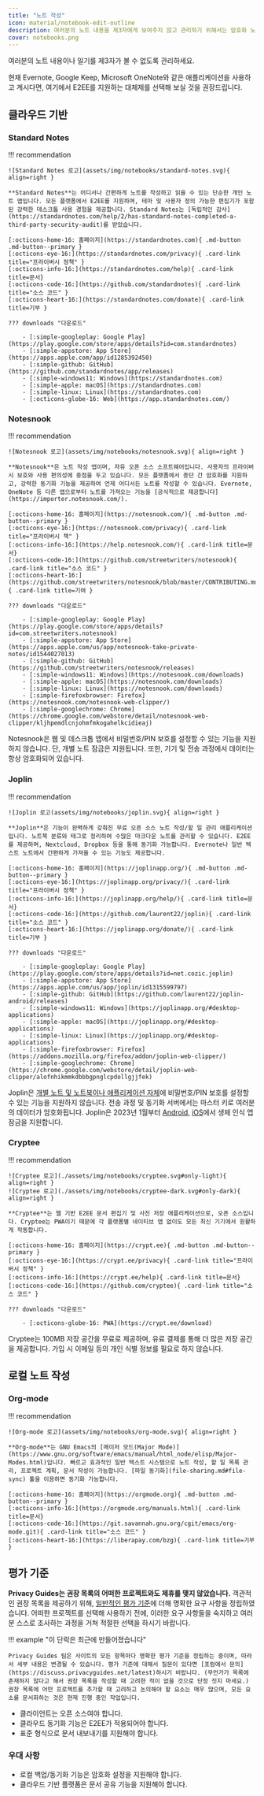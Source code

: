 ```yaml
---
title: "노트 작성"
icon: material/notebook-edit-outline
description: 여러분의 노트 내용을 제3자에게 보여주지 않고 관리하기 위해서는 암호화 노트 작성 앱을 사용해야 합니다.
cover: notebooks.png
---
```


여러분의 노트 내용이나 일기를 제3자가 볼 수 없도록 관리하세요.

현재 Evernote, Google Keep, Microsoft OneNote와 같은 애플리케이션을 사용하고 계시다면, 여기에서 E2EE를 지원하는 대체제를 선택해 보실 것을 권장드립니다.

## 클라우드 기반

### Standard Notes

!!! recommendation

    ![Standard Notes 로고](assets/img/notebooks/standard-notes.svg){ align=right }
    
    **Standard Notes**는 어디서나 간편하게 노트를 작성하고 읽을 수 있는 단순한 개인 노트 앱입니다. 모든 플랫폼에서 E2EE를 지원하며, 테마 및 사용자 정의 가능한 편집기가 포함된 강력한 데스크톱 사용 경험을 제공합니다. Standard Notes는 [독립적인 감사](https://standardnotes.com/help/2/has-standard-notes-completed-a-third-party-security-audit)를 받았습니다.
    
    [:octicons-home-16: 홈페이지](https://standardnotes.com){ .md-button .md-button--primary }
    [:octicons-eye-16:](https://standardnotes.com/privacy){ .card-link title="프라이버시 정책" }
    [:octicons-info-16:](https://standardnotes.com/help){ .card-link title=문서}
    [:octicons-code-16:](https://github.com/standardnotes){ .card-link title="소스 코드" }
    [:octicons-heart-16:](https://standardnotes.com/donate){ .card-link title=기부 }
    
    ??? downloads "다운로드"
    
        - [:simple-googleplay: Google Play](https://play.google.com/store/apps/details?id=com.standardnotes)
        - [:simple-appstore: App Store](https://apps.apple.com/app/id1285392450)
        - [:simple-github: GitHub](https://github.com/standardnotes/app/releases)
        - [:simple-windows11: Windows](https://standardnotes.com)
        - [:simple-apple: macOS](https://standardnotes.com)
        - [:simple-linux: Linux](https://standardnotes.com)
        - [:octicons-globe-16: Web](https://app.standardnotes.com/)

### Notesnook

!!! recommendation

    ![Notesnook 로고](assets/img/notebooks/notesnook.svg){ align=right }
    
    **Notesnook**은 노트 작성 앱이며, 자유 오픈 소스 소프트웨어입니다. 사용자의 프라이버시 보호와 사용 편의성에 중점을 두고 있습니다. 모든 플랫폼에서 종단 간 암호화를 지원하고, 강력한 동기화 기능을 제공하여 언제 어디서든 노트를 작성할 수 있습니다. Evernote, OneNote 등 다른 앱으로부터 노트를 가져오는 기능을 [공식적으로 제공합니다](https://importer.notesnook.com/).
    
    [:octicons-home-16: 홈페이지](https://notesnook.com/){ .md-button .md-button--primary }
    [:octicons-eye-16:](https://notesnook.com/privacy){ .card-link title="프라이버시 책" }
    [:octicons-info-16:](https://help.notesnook.com/){ .card-link title=문서}
    [:octicons-code-16:](https://github.com/streetwriters/notesnook){ .card-link title="소스 코드" }
    [:octicons-heart-16:](https://github.com/streetwriters/notesnook/blob/master/CONTRIBUTING.md){ .card-link title=기여 }
    
    ??? downloads "다운로드"
    
        - [:simple-googleplay: Google Play](https://play.google.com/store/apps/details?id=com.streetwriters.notesnook)
        - [:simple-appstore: App Store](https://apps.apple.com/us/app/notesnook-take-private-notes/id1544027013)
        - [:simple-github: GitHub](https://github.com/streetwriters/notesnook/releases)
        - [:simple-windows11: Windows](https://notesnook.com/downloads)
        - [:simple-apple: macOS](https://notesnook.com/downloads)
        - [:simple-linux: Linux](https://notesnook.com/downloads)
        - [:simple-firefoxbrowser: Firefox](https://notesnook.com/notesnook-web-clipper/)
        - [:simple-googlechrome: Chrome](https://chrome.google.com/webstore/detail/notesnook-web-clipper/kljhpemdlcnjohmfmkogahelkcidieaj)

Notesnook은 웹 및 데스크톱 앱에서 비밀번호/PIN 보호를 설정할 수 있는 기능을 지원하지 않습니다. 단, 개별 노트 잠금은 지원됩니다. 또한, 기기 및 전송 과정에서 데이터는 항상 암호화되어 있습니다.

### Joplin

!!! recommendation

    ![Joplin 로고(assets/img/notebooks/joplin.svg){ align=right }
    
    **Joplin**은 기능이 완벽하게 갖춰진 무료 오픈 소스 노트 작성/할 일 관리 애플리케이션입니다. 노트북 분류와 태그로 정리하여 수많은 마크다운 노트를 관리할 수 있습니다. E2EE를 제공하며, Nextcloud, Dropbox 등을 통해 동기화 가능합니다. Evernote나 일반 텍스트 노트에서 간편하게 가져올 수 있는 기능도 제공합니다.
    
    [:octicons-home-16: 홈페이지](https://joplinapp.org/){ .md-button .md-button--primary }
    [:octicons-eye-16:](https://joplinapp.org/privacy/){ .card-link title="프라이버시 정책" }
    [:octicons-info-16:](https://joplinapp.org/help/){ .card-link title=문서}
    [:octicons-code-16:](https://github.com/laurent22/joplin){ .card-link title="소스 코드" }
    [:octicons-heart-16:](https://joplinapp.org/donate/){ .card-link title=기부 }
    
    ??? downloads "다운로드"
    
        - [:simple-googleplay: Google Play](https://play.google.com/store/apps/details?id=net.cozic.joplin)
        - [:simple-appstore: App Store](https://apps.apple.com/us/app/joplin/id1315599797)
        - [:simple-github: GitHub](https://github.com/laurent22/joplin-android/releases)
        - [:simple-windows11: Windows](https://joplinapp.org/#desktop-applications)
        - [:simple-apple: macOS](https://joplinapp.org/#desktop-applications)
        - [:simple-linux: Linux](https://joplinapp.org/#desktop-applications)
        - [:simple-firefoxbrowser: Firefox](https://addons.mozilla.org/firefox/addon/joplin-web-clipper/)
        - [:simple-googlechrome: Chrome](https://chrome.google.com/webstore/detail/joplin-web-clipper/alofnhikmmkdbbbgpnglcpdollgjjfek)

Joplin은 [개별 노트 및 노트북이나 애플리케이션 자체](https://github.com/laurent22/joplin/issues/289)에 비밀번호/PIN 보호를 설정할 수 있는 기능을 지원하지 않습니다. 전송 과정 및 동기화 서버에서는 마스터 키로 여러분의 데이터가 암호화됩니다. Joplin은 2023년 1월부터 [Android](https://joplinapp.org/changelog_android/#android-v2-10-3-https-github-com-laurent22-joplin-releases-tag-android-v2-10-3-pre-release-2023-01-05t11-29-06z), [iOS](https://joplinapp.org/changelog_ios/#ios-v12-10-2-https-github-com-laurent22-joplin-releases-tag-ios-v12-10-2-2023-01-20t17-41-13z)에서 생체 인식 앱 잠금을 지원합니다.

### Cryptee

!!! recommendation

    ![Cryptee 로고](./assets/img/notebooks/cryptee.svg#only-light){ align=right }
    ![Cryptee 로고](./assets/img/notebooks/cryptee-dark.svg#only-dark){ align=right }
    
    **Cryptee**는 웹 기반 E2EE 문서 편집기 및 사진 저장 애플리케이션으로, 오픈 소스입니다. Cryptee는 PWA이기 때문에 각 플랫폼별 네이티브 앱 없이도 모든 최신 기기에서 원활하게 작동합니다.
    
    [:octicons-home-16: 홈페이지](https://crypt.ee){ .md-button .md-button--primary }
    [:octicons-eye-16:](https://crypt.ee/privacy){ .card-link title="프라이버시 정책" }
    [:octicons-info-16:](https://crypt.ee/help){ .card-link title=문서}
    [:octicons-code-16:](https://github.com/cryptee){ .card-link title="소스 코드" }
    
    ??? downloads "다운로드"
    
        - [:octicons-globe-16: PWA](https://crypt.ee/download)

Cryptee는 100MB 저장 공간을 무료로 제공하며, 유료 결제를 통해 더 많은 저장 공간을 제공합니다. 가입 시 이메일 등의 개인 식별 정보를 필요로 하지 않습니다.

## 로컬 노트 작성

### Org-mode

!!! recommendation

    ![Org-mode 로고](assets/img/notebooks/org-mode.svg){ align=right }
    
    **Org-mode**는 GNU Emacs의 [메이저 모드(Major Mode)](https://www.gnu.org/software/emacs/manual/html_node/elisp/Major-Modes.html)입니다. 빠르고 효과적인 일반 텍스트 시스템으로 노트 작성, 할 일 목록 관리, 프로젝트 계획, 문서 작성이 가능합니다. [파일 동기화](file-sharing.md#file-sync) 툴을 이용하면 동기화 가능합니다.
    
    [:octicons-home-16: 홈페이지](https://orgmode.org){ .md-button .md-button--primary }
    [:octicons-info-16:](https://orgmode.org/manuals.html){ .card-link title=문서}
    [:octicons-code-16:](https://git.savannah.gnu.org/cgit/emacs/org-mode.git){ .card-link title="소스 코드" }
    [:octicons-heart-16:](https://liberapay.com/bzg){ .card-link title=기부 }

## 평가 기준

**Privacy Guides는 권장 목록의 어떠한 프로젝트와도 제휴를 맺지 않았습니다.** 객관적인 권장 목록을 제공하기 위해, [일반적인 평가 기준](about/criteria.md)에 더해 명확한 요구 사항을 정립하였습니다. 어떠한 프로젝트를 선택해 사용하기 전에, 이러한 요구 사항들을 숙지하고 여러분 스스로 조사하는 과정을 거쳐 적절한 선택을 하시기 바랍니다.

!!! example "이 단락은 최근에 만들어졌습니다"

    Privacy Guides 팀은 사이트의 모든 항목마다 명확한 평가 기준을 정립하는 중이며, 따라서 세부 내용은 변경될 수 있습니다. 평가 기준에 대해서 질문이 있다면 [포럼에서 문의](https://discuss.privacyguides.net/latest)하시기 바랍니다. (무언가가 목록에 존재하지 않다고 해서 권장 목록을 작성할 때 고려한 적이 없을 것으로 단정 짓지 마세요.) 권장 목록에 어떤 프로젝트를 추가할 때 고려하고 논의해야 할 요소는 매우 많으며, 모든 요소를 문서화하는 것은 현재 진행 중인 작업입니다.

- 클라이언트는 오픈 소스여야 합니다.
- 클라우드 동기화 기능은 E2EE가 적용되어야 합니다.
- 표준 형식으로 문서 내보내기를 지원해야 합니다.

### 우대 사항

- 로컬 백업/동기화 기능은 암호화 설정을 지원해야 합니다.
- 클라우드 기반 플랫폼은 문서 공유 기능을 지원해야 합니다.

